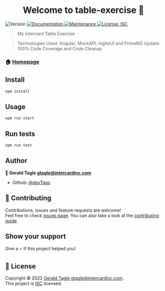 <h1 align="center">Welcome to table-exercise 👋</h1>
<p>
  <img alt="Version" src="https://img.shields.io/badge/version-1.0.1-blue.svg?cacheSeconds=2592000" />
  <a href="https://github.com/devTags/table-exercise#readme" target="_blank">
    <img alt="Documentation" src="https://img.shields.io/badge/documentation-yes-brightgreen.svg" />
  </a>
  <a href="https://github.com/devTags/table-exercise/graphs/commit-activity" target="_blank">
    <img alt="Maintenance" src="https://img.shields.io/badge/Maintained%3F-yes-green.svg" />
  </a>
  <a href="https://github.com/devTags/table-exercise/blob/master/LICENSE" target="_blank">
    <img alt="License: ISC" src="https://img.shields.io/github/license/devTags/table-exercise" />
  </a>
</p>

> My Intercard Table  Exercise 

>Technologies Used: Angular, MockAPI, IngiteUI and PrimeNG
>Update: 100% Code Coverage and Code Cleanup

### 🏠 [Homepage](https://github.com/devTags/table-exercise#readme)

## Install

```sh
npm install
```

## Usage

```sh
npm run start
```

## Run tests

```sh
npm run test
```

## Author

👤 **Gerald Tagle <gtagle@intercardinc.com>**

* Github: [@devTags](https://github.com/devTags)

## 🤝 Contributing

Contributions, issues and feature requests are welcome!<br />Feel free to check [issues page](https://github.com/devTags/table-exercise/issues). You can also take a look at the [contributing guide](https://github.com/devTags/table-exercise/blob/master/CONTRIBUTING.md).

## Show your support

Give a ⭐️ if this project helped you!

## 📝 License

Copyright © 2022 [Gerald Tagle <gtagle@intercardinc.com>](https://github.com/devTags).<br />
This project is [ISC](https://github.com/devTags/table-exercise/blob/master/LICENSE) licensed.
